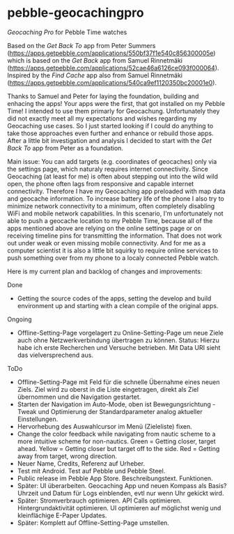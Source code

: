 # pebble-geocachingpro

_Geocaching Pro_ for Pebble Time watches

Based on the _Get Back To_ app from Peter Summers (https://apps.getpebble.com/applications/550bf37f1e540c856300005e) which is based on the _Get Back_ app from Samuel Rinnetmäki (https://apps.getpebble.com/applications/52cae46a6126ce093f000064). Inspired by the _Find Cache_ app also from Samuel Rinnetmäki (https://apps.getpebble.com/applications/540ca9ef1120350bc20001e0).

Thanks to Samuel and Peter for laying the foundation, building and enhacing the apps! Your apps were the first, that got installed on my Pebble Time! I intended to use them primarly for Geocachung. Unfortunately they did not exactly meet all my expectations and wishes regarding my Geocaching use cases. So I just started looking if I could do anything to take those approaches even further and enhance or rebuild those apps. After a little bit investigation and analysis I decided to start with the _Get Back To_ app from Peter as a foundation.

Main issue: You can add targets (e.g. coordinates of geocaches) only via the settings page, which naturaly requires internet connectivity. Since Geocaching (at least for me) is often about stepping out into the wild wild open, the phone often lags from responsive and capable internet connectivity. Therefore I have my Geocaching app preloaded with map data and geocache information. To increase battery life of the phone I also try to minimize network connectivity to a minimum, often completely disabling WiFi and mobile network capabilities. In this scenario, I'm unfortunately not able to push a geocache location to my Pebble Time, because all of the apps mentioned above are relying on the online settings page or on receiving timeline pins for transmitting the information. That does not work out under weak or even missing mobile connectivity. And for me as a computer scientist it is also a little bit squirky to require online services to push something over from my phone to a localy connected Pebble watch.   

Here is my current plan and backlog of changes and improvements:

Done
- Getting the source codes of the apps, setting the develop and build environment up and starting with a clean compile of the original apps.

Ongoing
- Offline-Setting-Page vorgelagert zu Online-Setting-Page um neue Ziele auch ohne Netzwerkverbindung übertragen zu können. Status: Hierzu habe ich erste Recherchen und Versuche betrieben. Mit Data URI sieht das vielversprechend aus. 

ToDo
- Offline-Setting-Page mit Feld für die schnelle Übernahme eines neuen Ziels. Ziel wird zu oberst in die Liste eingetragen, direkt als Ziel übernommen und die Navigation gestartet.
- Starten der Navigation im Auto-Mode, oben ist Bewegungsrichtung - Tweak und Optimierung der Standardparameter analog aktueller Einstellungen. 
- Hervorhebung des Auswahlcursor im Menü (Zieleliste) fixen.
- Change the color feedback while navigating from nautic scheme to a more intuitive scheme for non-nautics. Green = Getting closer, target ahead. Yellow = Getting closer but target off to the side. Red = Getting away from target, wrong direction.
- Neuer Name, Credits, Referenz auf Urheber. 
- Test mit Android. Test auf Pebble und Pebble Steel. 
- Public release im Pebble App Store. Beschreibungstext. Funktionen. 
- Später: UI überarbeiten. Geocaching App und neuen Kompass als Basis? Uhrzeit und Datum für Logs einblenden, evtl nur wenn Uhr gekickt wird.
- Später: Stromverbrauch optimieren. API Calls optimieren. Hintergrundaktivität optimieren. UI optimieren auf möglichst wenig und kleinflächige E-Paper Updates. 
- Später: Komplett auf Offline-Setting-Page umstellen.
